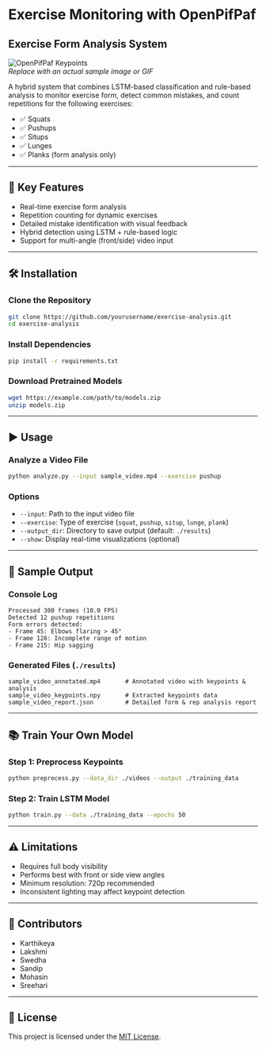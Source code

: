 # Exercise Monitoring with OpenPifPaf  
## Exercise Form Analysis System

![OpenPifPaf Keypoints](https://example.com/path/to/sample_keypoints_image.gif)  
*Replace with an actual sample image or GIF*

A hybrid system that combines LSTM-based classification and rule-based analysis to monitor exercise form, detect common mistakes, and count repetitions for the following exercises:

- ✅ Squats  
- ✅ Pushups  
- ✅ Situps  
- ✅ Lunges  
- ✅ Planks (form analysis only)

---

## 🚀 Key Features

- Real-time exercise form analysis  
- Repetition counting for dynamic exercises  
- Detailed mistake identification with visual feedback  
- Hybrid detection using LSTM + rule-based logic  
- Support for multi-angle (front/side) video input  

---

## 🛠️ Installation

### Clone the Repository
```bash
git clone https://github.com/yourusername/exercise-analysis.git
cd exercise-analysis
```

### Install Dependencies
```bash
pip install -r requirements.txt
```

### Download Pretrained Models
```bash
wget https://example.com/path/to/models.zip
unzip models.zip
```

---

## ▶️ Usage

### Analyze a Video File
```bash
python analyze.py --input sample_video.mp4 --exercise pushup
```

### Options
- `--input`: Path to the input video file  
- `--exercise`: Type of exercise (`squat`, `pushup`, `situp`, `lunge`, `plank`)  
- `--output_dir`: Directory to save output (default: `./results`)  
- `--show`: Display real-time visualizations (optional)

---

## 🧾 Sample Output

### Console Log
```
Processed 300 frames (10.0 FPS)
Detected 12 pushup repetitions
Form errors detected:
- Frame 45: Elbows flaring > 45°
- Frame 128: Incomplete range of motion
- Frame 215: Hip sagging
```

### Generated Files (`./results`)
```
sample_video_annotated.mp4       # Annotated video with keypoints & analysis
sample_video_keypoints.npy       # Extracted keypoints data
sample_video_report.json         # Detailed form & rep analysis report
```

---

## 📚 Train Your Own Model

### Step 1: Preprocess Keypoints
```bash
python preprocess.py --data_dir ./videos --output ./training_data
```

### Step 2: Train LSTM Model
```bash
python train.py --data ./training_data --epochs 50
```

---

## ⚠️ Limitations

- Requires full body visibility  
- Performs best with front or side view angles  
- Minimum resolution: 720p recommended  
- Inconsistent lighting may affect keypoint detection  

---

## 👥 Contributors

- Karthikeya  
- Lakshmi  
- Swedha  
- Sandip  
- Mohasin  
- Sreehari  

---

## 📄 License

This project is licensed under the [MIT License](LICENSE.md).
